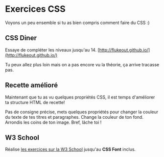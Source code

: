 # Exercices CSS

Voyons un peu ensemble si tu as bien compris comment faire du CSS :)

## CSS Diner

Essaye de compléter les niveaux jusqu'au 14.
[http://flukeout.github.io/](http://flukeout.github.io/)

Tu peux allez plus loin mais on a pas encore vu la théorie, ça arrive tracasse pas.

## Recette amélioré

Maintenant que tu as vu quelques propriétés CSS, il est temps d'améliorer ta structure HTML de recette!

Pas de consigne précise, mets quelques propriétés pour changer la couleur du texte de tes titres et paragraphes. Change la couleur de ton fond. Arrondis les coins de ton image. Bref, lâche toi !

## W3 School

Réalise [les exercices sur la W3 School](https://www.w3schools.com/css/exercise.asp) jusqu'au **CSS Font** inclus.
